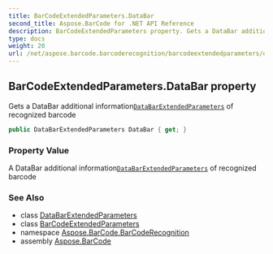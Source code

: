 ```yaml
---
title: BarCodeExtendedParameters.DataBar
second_title: Aspose.BarCode for .NET API Reference
description: BarCodeExtendedParameters property. Gets a DataBar additional informationDataBarExtendedParameters of recognized barcode
type: docs
weight: 20
url: /net/aspose.barcode.barcoderecognition/barcodeextendedparameters/databar/
---
```

## BarCodeExtendedParameters.DataBar property

Gets a DataBar additional information[`DataBarExtendedParameters`](../../databarextendedparameters/) of recognized barcode

```csharp
public DataBarExtendedParameters DataBar { get; }
```

### Property Value

A DataBar additional information[`DataBarExtendedParameters`](../../databarextendedparameters/) of recognized barcode

### See Also

* class [DataBarExtendedParameters](../../databarextendedparameters/)
* class [BarCodeExtendedParameters](../)
* namespace [Aspose.BarCode.BarCodeRecognition](../../barcodeextendedparameters/)
* assembly [Aspose.BarCode](../../../)


